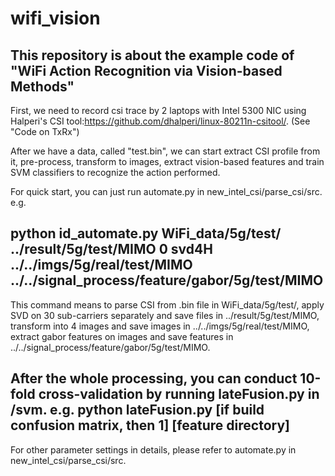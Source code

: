 # wifi_vision
This repository is about the example code of "WiFi Action Recognition via Vision-based Methods"
-
First, we need to record csi trace by 2 laptops with Intel 5300 NIC using Halperi's CSI tool:https://github.com/dhalperi/linux-80211n-csitool/.
(See "Code on TxRx")

After we have a data, called "test.bin", we can start extract CSI profile from it, pre-process, transform to images, extract vision-based features and train SVM classifiers to recognize the action performed.

For quick start, you can just run automate.py in new_intel_csi/parse_csi/src. e.g.

python id_automate.py WiFi_data/5g/test/ ../result/5g/test/MIMO 0 svd4H ../../imgs/5g/real/test/MIMO ../../signal_process/feature/gabor/5g/test/MIMO
---
This command means to parse CSI from .bin file in WiFi_data/5g/test/, apply SVD on 30 sub-carriers separately and save files in ../result/5g/test/MIMO, transform into 4 images and save images in ../../imgs/5g/real/test/MIMO, extract gabor features on images and save features in ../../signal_process/feature/gabor/5g/test/MIMO. 

After the whole processing, you can conduct 10-fold cross-validation by running lateFusion.py in /svm. e.g.
python lateFusion.py [if build confusion matrix, then 1] [feature directory]
---
For other parameter settings in details, please refer to automate.py in new_intel_csi/parse_csi/src.


